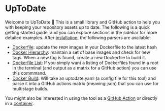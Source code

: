 # UpToDate

Welcome to UpToDate 👋  This is a small library and GitHub action to help you with keeping your repository
assets up to date. The following is a quick getting started guide, and you can explore sections in the sidebar for 
more detailed examples. After [installation](https://vsoch.github.io/uptodate/docs/#/user-guide/user-guide?id=install), the following parsers are available:

- [Dockerfile](https://vsoch.github.io/uptodate/docs/#/user-guide/user-guide?id=dockerfile): update the `FROM` images in your Dockerfile to the latest hash
- [Docker Hierarchy](https://vsoch.github.io/uptodate/docs/#/user-guide/user-guide?id=docker-hierarchy): maintain a set of base images and check for new tags. When a new tag is found, create a new Dockerfile to build it.
- [Dockerfile List](https://vsoch.github.io/uptodate/docs/#/user-guide/user-guide?id=dockerfile-list): If you simply want a listing of Dockerfiles found in a root in the terminal (and output as a matrix for a GitHub action) you can use this commmand.
- [Docker Build](https://vsoch.github.io/uptodate/docs/#/user-guide/user-guide?id=docker-build): Will take an uptodate.yaml (a config file for this tool) and parse it into a GitHub actions matrix (meaning json) that you can use for multistage builds.

You might also be interested in using the tool as a [GitHub Action](https://vsoch.github.io/uptodate/docs/#/user-guide/github-action)
or directly in a [container](https://github.com/vsoch/uptodate/pkgs/container/uptodate).
